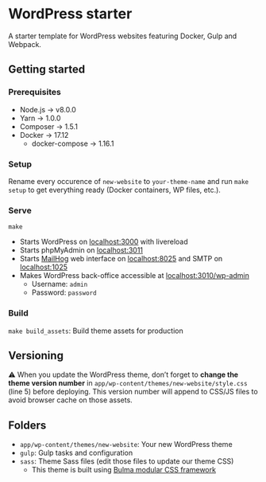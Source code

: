 # WordPress starter
A starter template for WordPress websites featuring Docker, Gulp and Webpack.

## Getting started

### Prerequisites
* Node.js -> v8.0.0
* Yarn -> 1.0.0
* Composer -> 1.5.1
* Docker -> 17.12
  * docker-compose -> 1.16.1

### Setup
Rename every occurence of `new-website` to `your-theme-name` and run `make setup` to get everything ready (Docker containers, WP files, etc.).

### Serve
`make`
* Starts WordPress on [localhost:3000](http://localhost:3000) with livereload
* Starts phpMyAdmin on [localhost:3011](http://localhost:3011)
* Starts [MailHog](https://github.com/mailhog/MailHog) web interface on [localhost:8025](http://localhost:8025) and SMTP on [localhost:1025](http://localhost:1025)
* Makes WordPress back-office accessible at [localhost:3010/wp-admin](http://localhost:3010/wp-admin)
  * Username: `admin`
  * Password: `password`

### Build
`make build_assets`: Build theme assets for production

## Versioning
⚠️ When you update the WordPress theme, don’t forget to **change the theme version number** in `app/wp-content/themes/new-website/style.css` (line 5) before deploying. This version number will append to CSS/JS files to avoid browser cache on those assets.

## Folders
* `app/wp-content/themes/new-website`: Your new WordPress theme
* `gulp`: Gulp tasks and configuration
* `sass`: Theme Sass files (edit those files to update our theme CSS)
  * This theme is built using [Bulma modular CSS framework](https://bulma.io)
